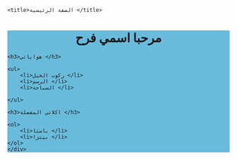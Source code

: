 <!DOCTYPE html>
<html lang="en">
<head>
    <meta charset="UTF-8">
    <meta http-equiv="X-UA-Compatible" content="IE=edge">
    <meta name="viewport" content="width=device-width, initial-scale=1.0">

    <title>الصفة الرئيسية </title>
</head>

<body> 
    <div style="background-color: rgb(105, 187, 220)  ;">
    <h1 style="text-align:center ;">مرحبا اسمي فرح </h1>

    <h3>هواياتي </h3>
    
    <ul>
        <li>ركوب الخيل </li>
        <li>الرسم </li>
        <li>السباحة </li>

    </ul>

    <h3>اكلاتي المفضلة </h3>

    <ol>
        <li>باستا </li>
        <li>بيتزا </li>
    </ol>
    </div>




</body>
</html>